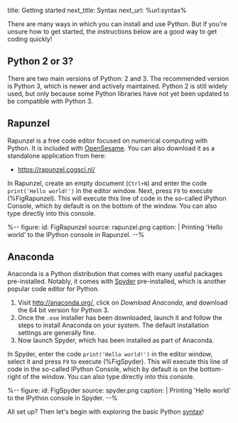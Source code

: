 title: Getting started
next_title: Syntax
next_url: %url:syntax%


There are many ways in which you can install and use Python. But if you're unsure how to get started, the instructions below are a good way to get coding quickly!


## Python 2 or 3?

There are two main versions of Python: 2 and 3. The recommended version is Python 3, which is newer and actively maintained. Python 2 is still widely used, but only because some Python libraries have not yet been updated to be compatible with Python 3.


## Rapunzel

Rapunzel is a free code editor focused on numerical computing with Python. It is included with [OpenSesame](https://osdoc.cogsci.nl/). You can also download it as a standalone application from here:

- <https://rapunzel.cogsci.nl/>

In Rapunzel, create an empty document (`Ctrl+N`) and enter the code `print('Hello world!')` in the editor window. Next, press `F9` to execute (%FigRapunzel). This will execute this line of code in the so-called IPython Console, which by default is on the bottom of the window. You can also type directly into this console.



%--
figure:
 id: FigRapunzel
 source: rapunzel.png
 caption: |
  Printing 'Hello world' to the IPython console in Rapunzel.
--%



## Anaconda

Anaconda is a Python distribution that comes with many useful packages pre-installed. Notably, it comes with [Spyder](https://www.spyder-ide.org/) pre-installed, which is another popular code editor for Python.

1. Visit <http://anaconda.org/>, click on *Download Anaconda*, and download the 64 bit version for Python 3.
2. Once the `.exe` installer has been downloaded, launch it and follow the steps to install Anaconda on your system. The default installation settings are generally fine.
3. Now launch Spyder, which has been installed as part of Anaconda.

In Spyder, enter the code `print('Hello world!')` in the editor window, select it and press `F9` to execute (%FigSpyder). This will execute this line of code in the so-called IPython Console, which by default is on the bottom-right of the window. You can also type directly into this console.

%--
figure:
 id: FigSpyder
 source: spyder.png
 caption: |
  Printing 'Hello world' to the IPython console in Spyder.
--%


All set up? Then let's begin with exploring the basic Python [syntax](%url:syntax%)!
